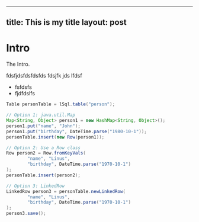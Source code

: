 
---
title: This is my title
layout: post
---


# Intro

The Intro.

fdsfjdsfdsfdsfds fdsjfk jds lfdsf

- fsfdsfs
- fjdfdslfs

```java
Table personTable = lSql.table("person");

// Option 1: java.util.Map
Map<String, Object> person1 = new HashMap<String, Object>();
person1.put("name", "John");
person1.put("birthday", DateTime.parse("1980-10-1"));
personTable.insert(new Row(person1));

// Option 2: Use a Row class
Row person2 = Row.fromKeyVals(
        "name", "Linus",
        "birthday", DateTime.parse("1970-10-1")
);
personTable.insert(person2);

// Option 3: LinkedRow
LinkedRow person3 = personTable.newLinkedRow(
        "name", "Linus",
        "birthday", DateTime.parse("1970-10-1")
);
person3.save();
```
